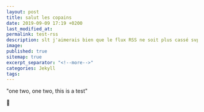 ```yaml
---
layout: post
title: salut les copains
date: 2019-09-09 17:19 +0200
last_modified_at: 
permalink: test-rss
description: slt j'aimerais bien que le flux RSS ne soit plus cassé svp...........
image: 
published: true
sitemap: true
excerpt_separator: "<!--more-->"
categories: Jekyll
tags: 
---
```


"one two, one two, this is a test"

🤖
